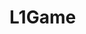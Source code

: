 # L1Game
<!doctype html>

<body>
    <canvas id="gameCanvas" width="600" height="600"></canvas>
    <script>
        var canvas, canvasContext;

        window.onload = function() {
            canvas = document.getElementById('gameCanvas');
            canvasContext = canvas.getContext('2d');

            document.addEventListener('keydown', keyPressed);
            document.addEventListener('keyup', keyReleased);
            
            setInterval(mainloop, 1000 / 50);

        }
        
        var SIZE = 20;
        var playerXpos = 0;
        var playerYpos = 0;
        var playerXspeed = 5;
        var playerYspeed = 5;

        const LEFT_KEY = 37; 

        function mainloop() {
            colorRect(0, 0, canvas.width, canvas.height, 'black');
            colorRect(playerXpos, playerYpos, SIZE, SIZE, 'red');
        }



        function keyPressed(evt) {
            console.log(evt.keyCode);
        }
        
        function keyReleased(evt) {
            
        }

        function colorRect(x, y, w, h, c) {
            canvasContext.fillStyle = c;
            canvasContext.fillRect(x, y, w, h);
        }
    </script>
</body>
